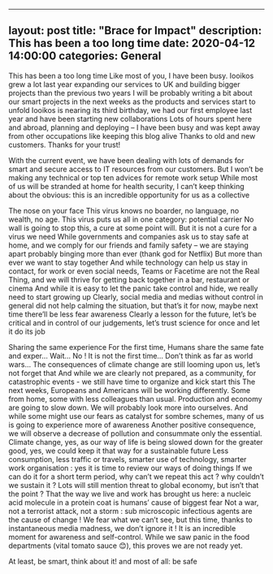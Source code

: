 
---
layout: post
title:  "Brace for Impact"
description: This has been a too long time
date:   2020-04-12 14:00:00
categories: General
---
This has been a too long time
Like most of you, I have been busy. Iooikos grew a lot last year expanding our services to UK and building bigger projects than the previous two years
I will be probably writing a bit about our smart projects in the next weeks as the products and services start to unfold
Iooikos is nearing its third birthday, we had our first employee last year and have been starting new collaborations
Lots of hours spent here and abroad, planning and deploying – I have been busy and was kept away from other occupations like keeping this blog alive
Thanks to old and new customers. Thanks for your trust!

With the current event, we have been dealing with lots of demands for smart and secure access to IT resources from our customers.
But I won’t be making any technical or top ten advices for remote work setup
While most of us will be stranded at home for health security, I can’t keep thinking about the obvious: this is an incredible opportunity for us as a collective
 
The nose on your face
This virus knows no boarder, no language, no wealth, no age. This virus puts us all in one category: potential carrier
No wall is going to stop this, a cure at some point will. But it is not a cure for a virus we need
While governments and companies ask us to stay safe at home, and we comply for our friends and family safety – we are staying apart probably binging more than ever (thank god for Netflix)
But more than ever we want to stay together
And while technology can help us stay in contact, for work or even social needs, Teams or Facetime are not the Real Thing, and we will thrive for getting back together in a bar, restaurant or cinema
And while it is easy to let the panic take control and hide, we really need to start growing up
Clearly, social media and medias without control in general did not help calming the situation, but that’s it for now, maybe next time there’ll be less fear awareness
Clearly a lesson for the future, let’s be critical and in control of our judgements, let’s trust science for once and let it do its job

Sharing the same experience
For the first time, Humans share the same fate and exper… Wait… No !
 It is not the first time… Don’t think as far as world wars…
The consequences of climate change are still looming upon us, let’s not forget that
And while we are clearly not prepared, as a community, for catastrophic events - we still have time to organize and kick start this
The next weeks, Europeans and Americans will be working differently. Some from home, some with less colleagues than usual. Production and economy are going to slow down. We will probably look more into ourselves. And while some might use our fears as catalyst for sombre schemes, many of us is going to experience more of awareness
Another positive consequence, we will observe a decrease of pollution and consummate only the essential.
Climate change, yes, as our way of life is being slowed down for the greater good, yes, we could keep it that way for a sustainable future 
Less consumption, less traffic or travels, smarter use of technology, smarter work organisation : yes it is time to review our ways of doing things
If we can do it for a short term period, why can’t we repeat this act ? why couldn’t we sustain it ?
Lots will still mention threat to global economy, but isn’t that the point ? That the way we live and work has brought us here: a nucleic acid molecule in a protein coat is humans’ cause of biggest fear
Not a war, not a terrorist attack, not a storm : sub microscopic infectious agents are the cause of change ! 
We fear what we can’t see, but this time, thanks to instantaneous media madness, we don’t ignore it !
It is an incredible moment for awareness and self-control. While we saw panic in the food departments (vital tomato sauce 😊), this proves we are not ready yet. 

At least, be smart, think about it! and most of all: be safe

